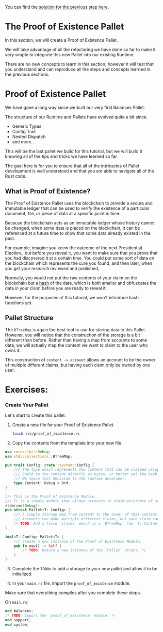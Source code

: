 You can find the [solution for the previous step here](https://gist.github.com/nomadbitcoin/1883ed94b8c8439df4264024af3e31c2).

# The Proof of Existence Pallet

In this section, we will create a Proof of Existence Pallet.

We will take advantage of all the refactoring we have done so far to make it very simple to integrate this new Pallet into our existing Runtime.

There are no new concepts to learn in this section, however it will test that you understand and can reproduce all the steps and concepts learned in the previous sections.

# Proof of Existence Pallet

We have gone a long way since we built our very first Balances Pallet.

The structure of our Runtime and Pallets have evolved quite a bit since.

- Generic Types
- Config Trait
- Nested Dispatch
- and more...

This will be the last pallet we build for this tutorial, but we will build it knowing all of the tips and tricks we have learned so far.

The goal here is for you to ensure that all of the intricacies of Pallet development is well understood and that you are able to navigate all of the Rust code.

## What is Proof of Existence?

The Proof of Existence Pallet uses the blockchain to provide a secure and immutable ledger that can be used to verify the existence of a particular document, file, or piece of data at a specific point in time.

Because the blockchain acts as an immutable ledger whose history cannot be changed, when some data is placed on the blockchain, it can be referenced at a future time to show that some data already existed in the past.

For example, imagine you knew the outcome of the next Presidential Election., but before you reveal it, you want to make sure that you prove that you had discovered it at a certain time. You could put some sort of data on the blockchain which represents the cure you found, and then later, when you get your research reviewed and published,

Normally, you would not put the raw contents of your claim on the blockchain but a [hash](https://en.wikipedia.org/wiki/Cryptographic_hash_function) of the data, which is both smaller and obfuscates the data in your claim before you are ready to reveal it.

However, for the purposes of this tutorial, we won't introduce hash functions yet.

## Pallet Structure

The `BTreeMap` is again the best tool to use for storing data in this Pallet. However, you will notice that the construction of the storage is a bit different than before. Rather than having a map from accounts to some data, we will actually map the content we want to claim to the user who owns it.

This construction of `content -> account` allows an account to be the owner of multiple different claims, but having each claim only be owned by one user.

# Exercises:

### Create Your Pallet

Let's start to create this pallet:

1. Create a new file for your Proof of Existence Pallet.

	```bash
	touch src/proof_of_existence.rs
	```

2. Copy the contents from the template into your new file.
```rust
use core::fmt::Debug;
use std::collections::BTreeMap;

pub trait Config: crate::system::Config {
	/// The type which represents the content that can be claimed using this pallet.
	/// Could be the content directly as bytes, or better yet the hash of that content.
	/// We leave that decision to the runtime developer.
	type Content: Debug + Ord;
}

/// This is the Proof of Existence Module.
/// It is a simple module that allows accounts to claim existence of some data.
#[derive(Debug)]
pub struct Pallet<T: Config> {
	/// A simple storage map from content to the owner of that content.
	/// Accounts can make multiple different claims, but each claim can only have one owner.
	/* TODO: Add a field `claims` which is a `BTreeMap` fom `T::Content` to `T::AccountId`. */
}

impl<T: Config> Pallet<T> {
	/// Create a new instance of the Proof of Existence Module.
	pub fn new() -> Self {
		/* TODO: Return a new instance of the `Pallet` struct. */
	}
}
```

3. Complete the `TODO`s to add a storage to your new pallet and allow it to be initialized.

4. In your `main.rs` file, import the `proof_of_existence` module.

Make sure that everything compiles after you complete these steps.

On `main.rs`:

```rust
mod balances;
/* TODO: Import the `proof_of_existence` module. */
mod support;
mod system;
```